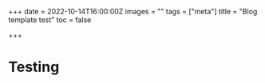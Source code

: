 +++
date = 2022-10-14T16:00:00Z
images = ""
tags = ["meta"]
title = "Blog template test"
toc = false

+++
# Testing